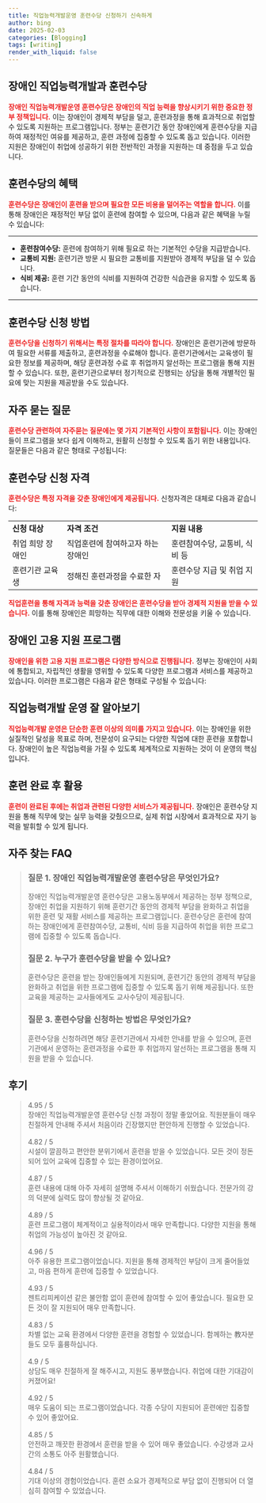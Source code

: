 ```yaml
---
title: 직업능력개발운영 훈련수당 신청하기 신속하게
author: bing
date: 2025-02-03
categories: [Blogging]
tags: [writing]
render_with_liquid: false
---
```



<h2 id='장애인_직업능력개발과_훈련수당'>장애인 직업능력개발과 훈련수당</h2>

<p><b><span style="color: #ee2323;">장애인 직업능력개발운영 훈련수당은 장애인의 직업 능력을 향상시키기 위한 중요한 정부 정책입니다.</span></b> 이는 장애인이 경제적 부담을 덜고, 훈련과정을 통해 효과적으로 취업할 수 있도록 지원하는 프로그램입니다. 정부는 훈련기간 동안 장애인에게 훈련수당을 지급하여 재정적인 여유를 제공하고, 훈련 과정에 집중할 수 있도록 돕고 있습니다. 이러한 지원은 장애인이 취업에 성공하기 위한 전반적인 과정을 지원하는 데 중점을 두고 있습니다.</p>

<h2 id='훈련수당의_혜택'>훈련수당의 혜택</h2>

<p><b><span style="color: #ee2323;">훈련수당은 장애인이 훈련을 받으며 필요한 모든 비용을 덜어주는 역할을 합니다.</span></b> 이를 통해 장애인은 재정적인 부담 없이 훈련에 참여할 수 있으며, 다음과 같은 혜택을 누릴 수 있습니다:</p>

<hr />

<ul>
    <li><b>훈련참여수당:</b> 훈련에 참여하기 위해 필요로 하는 기본적인 수당을 지급받습니다.</li>
    <li><b>교통비 지원:</b> 훈련기관 방문 시 필요한 교통비를 지원받아 경제적 부담을 덜 수 있습니다.</li>
    <li><b>식비 제공:</b> 훈련 기간 동안의 식비를 지원하여 건강한 식습관을 유지할 수 있도록 돕습니다.</li>
</ul>

<hr />

<h2 id='훈련수당_신청방법'>훈련수당 신청 방법</h2>

<p><b><span style="color: #ee2323;">훈련수당을 신청하기 위해서는 특정 절차를 따라야 합니다.</span></b> 장애인은 훈련기관에 방문하여 필요한 서류를 제출하고, 훈련과정을 수료해야 합니다. 훈련기관에서는 교육생이 필요한 정보를 제공하며, 해당 훈련과정 수료 후 취업까지 알선하는 프로그램을 통해 지원할 수 있습니다. 또한, 훈련기관으로부터 정기적으로 진행되는 상담을 통해 개별적인 필요에 맞는 지원을 제공받을 수도 있습니다.</p>

<h2 id='자주묻는질문'>자주 묻는 질문</h2>

<p><b><span style="color: #ee2323;">훈련수당 관련하여 자주묻는 질문에는 몇 가지 기본적인 사항이 포함됩니다.</span></b> 이는 장애인들이 프로그램을 보다 쉽게 이해하고, 원활히 신청할 수 있도록 돕기 위한 내용입니다. 질문들은 다음과 같은 형태로 구성됩니다:</p>

<h2 id='훈련수당_신청자격'>훈련수당 신청 자격</h2>

<p><b><span style="color: #ee2323;">훈련수당은 특정 자격을 갖춘 장애인에게 제공됩니다.</span></b> 신청자격은 대체로 다음과 같습니다:</p>

<table>
    <tr>
        <td><b>신청 대상</b></td>
        <td><b>자격 조건</b></td>
        <td><b>지원 내용</b></td>
    </tr>
    <tr>
        <td>취업 희망 장애인</td>
        <td>직업훈련에 참여하고자 하는 장애인</td>
        <td>훈련참여수당, 교통비, 식비 등</td>
    </tr>
    <tr>
        <td>훈련기관 교육생</td>
        <td>정해진 훈련과정을 수료한 자</td>
        <td>훈련수당 지급 및 취업 지원</td>
    </tr>
</table>

<p><b><span style="color: #ee2323;">직업훈련을 통해 자격과 능력을 갖춘 장애인은 훈련수당을 받아 경제적 지원을 받을 수 있습니다.</span></b> 이를 통해 장애인은 희망하는 직무에 대한 이해와 전문성을 키울 수 있습니다.</p>

<h2 id='장애인_고용_지원_프로그램'>장애인 고용 지원 프로그램</h2>

<p><b><span style="color: #ee2323;">장애인을 위한 고용 지원 프로그램은 다양한 방식으로 진행됩니다.</span></b> 정부는 장애인이 사회에 통합되고, 자립적인 생활을 영위할 수 있도록 다양한 프로그램과 서비스를 제공하고 있습니다. 이러한 프로그램은 다음과 같은 형태로 구성될 수 있습니다:</p>

<h2 id='직업능력개발_운영_잘_알아보기'>직업능력개발 운영 잘 알아보기</h2>

<p><b><span style="color: #ee2323;">직업능력개발 운영은 단순한 훈련 이상의 의미를 가지고 있습니다.</span></b> 이는 장애인을 위한 실질적인 달성을 목표로 하며, 전문성이 요구되는 다양한 직업에 대한 훈련을 포함합니다. 장애인이 높은 직업능력을 가질 수 있도록 체계적으로 지원하는 것이 이 운영의 핵심입니다.</p>

<h2 id='훈련완료후_활용'>훈련 완료 후 활용</h2>

<p><b><span style="color: #ee2323;">훈련이 완료된 후에는 취업과 관련된 다양한 서비스가 제공됩니다.</span></b> 장애인은 훈련수당 지원을 통해 직무에 맞는 실무 능력을 갖췄으므로, 실제 취업 시장에서 효과적으로 자기 능력을 발휘할 수 있게 됩니다.</p>


<h2 id='자주_찾는_FAQ'>자주 찾는 FAQ</h2>
<div itemscope="" itemtype="https://schema.org/FAQPage"> 
<blockquote> 
<div itemscope="" itemprop="mainEntity" itemtype="https://schema.org/Question"> 
<h3 itemprop="name">질문 1. 장애인 직업능력개발운영 훈련수당은 무엇인가요?</h3> 
<div itemscope="" itemprop="acceptedAnswer" itemtype="https://schema.org/Answer"> 
<span itemprop="text"> 
<p>장애인 직업능력개발운영 훈련수당은 고용노동부에서 제공하는 정부 정책으로, 장애인 취업을 지원하기 위해 훈련기간 동안의 경제적 부담을 완화하고 취업을 위한 훈련 및 재활 서비스를 제공하는 프로그램입니다. 훈련수당은 훈련에 참여하는 장애인에게 훈련참여수당, 교통비, 식비 등을 지급하여 취업을 위한 프로그램에 집중할 수 있도록 돕습니다.</p> 
</span> 
</div> 
</div> 
<div itemscope="" itemprop="mainEntity" itemtype="https://schema.org/Question"> 
<h3 itemprop="name">질문 2. 누구가 훈련수당을 받을 수 있나요?</h3> 
<div itemscope="" itemprop="acceptedAnswer" itemtype="https://schema.org/Answer"> 
<span itemprop="text"> 
<p>훈련수당은 훈련을 받는 장애인들에게 지원되며, 훈련기간 동안의 경제적 부담을 완화하고 취업을 위한 프로그램에 집중할 수 있도록 돕기 위해 제공됩니다. 또한 교육을 제공하는 교사들에게도 교사수당이 제공됩니다.</p> 
</span> 
</div> 
</div> 
<div itemscope="" itemprop="mainEntity" itemtype="https://schema.org/Question"> 
<h3 itemprop="name">질문 3. 훈련수당을 신청하는 방법은 무엇인가요?</h3> 
<div itemscope="" itemprop="acceptedAnswer" itemtype="https://schema.org/Answer"> 
<span itemprop="text"> 
<p>훈련수당을 신청하려면 해당 훈련기관에서 자세한 안내를 받을 수 있으며, 훈련기관에서 운영하는 훈련과정을 수료한 후 취업까지 알선하는 프로그램을 통해 지원을 받을 수 있습니다.</p> 
</span> 
</div> 
</div> 
</blockquote> 
</div>
<h2 id='후기'>후기</h2>
<div itemscope itemtype="https://schema.org/Product">
  <blockquote>
  <div itemprop="review" itemscope itemtype="https://schema.org/Review">
      <div itemprop="reviewRating" itemscope itemtype="https://schema.org/Rating"> <span itemprop="ratingValue">4.95</span> / <span itemprop="bestRating">5</span> </div>
      <span itemprop="reviewBody">장애인 직업능력개발운영 훈련수당 신청 과정이 정말 좋았어요. 직원분들이 매우 친절하게 안내해 주셔서 처음이라 긴장했지만 편안하게 진행할 수 있었습니다.</span>
  </div>
  <br>
  <div itemprop="review" itemscope itemtype="https://schema.org/Review">
      <div itemprop="reviewRating" itemscope itemtype="https://schema.org/Rating"> <span itemprop="ratingValue">4.82</span> / <span itemprop="bestRating">5</span> </div>
      <span itemprop="reviewBody">시설이 깔끔하고 편안한 분위기에서 훈련을 받을 수 있었습니다. 모든 것이 정돈되어 있어 교육에 집중할 수 있는 환경이었어요.</span>
  </div>
  <br>
  <div itemprop="review" itemscope itemtype="https://schema.org/Review">
      <div itemprop="reviewRating" itemscope itemtype="https://schema.org/Rating"> <span itemprop="ratingValue">4.87</span> / <span itemprop="bestRating">5</span> </div>
      <span itemprop="reviewBody">훈련 내용에 대해 아주 자세히 설명해 주셔서 이해하기 쉬웠습니다. 전문가의 강의 덕분에 실력도 많이 향상될 것 같아요.</span>
  </div>
  <br>
  <div itemprop="review" itemscope itemtype="https://schema.org/Review">
      <div itemprop="reviewRating" itemscope itemtype="https://schema.org/Rating"> <span itemprop="ratingValue">4.89</span> / <span itemprop="bestRating">5</span> </div>
      <span itemprop="reviewBody">훈련 프로그램이 체계적이고 실용적이라서 매우 만족합니다. 다양한 지원을 통해 취업의 가능성이 높아진 것 같아요.</span>
  </div>
  <br>
  <div itemprop="review" itemscope itemtype="https://schema.org/Review">
      <div itemprop="reviewRating" itemscope itemtype="https://schema.org/Rating"> <span itemprop="ratingValue">4.96</span> / <span itemprop="bestRating">5</span> </div>
      <span itemprop="reviewBody">아주 유용한 프로그램이었습니다. 지원을 통해 경제적인 부담이 크게 줄어들었고, 마음 편하게 훈련에 집중할 수 있었습니다.</span>
  </div>
  <br>
  <div itemprop="review" itemscope itemtype="https://schema.org/Review">
      <div itemprop="reviewRating" itemscope itemtype="https://schema.org/Rating"> <span itemprop="ratingValue">4.93</span> / <span itemprop="bestRating">5</span> </div>
      <span itemprop="reviewBody">젠트리피케이션 같은 불안함 없이 훈련에 참여할 수 있어 좋았습니다. 필요한 모든 것이 잘 지원되어 매우 만족합니다.</span>
  </div>
  <br>
  <div itemprop="review" itemscope itemtype="https://schema.org/Review">
      <div itemprop="reviewRating" itemscope itemtype="https://schema.org/Rating"> <span itemprop="ratingValue">4.83</span> / <span itemprop="bestRating">5</span> </div>
      <span itemprop="reviewBody">차별 없는 교육 환경에서 다양한 훈련을 경험할 수 있었습니다. 함께하는 教자분들도 모두 훌륭하십니다.</span>
  </div>
  <br>
  <div itemprop="review" itemscope itemtype="https://schema.org/Review">
      <div itemprop="reviewRating" itemscope itemtype="https://schema.org/Rating"> <span itemprop="ratingValue">4.9</span> / <span itemprop="bestRating">5</span> </div>
      <span itemprop="reviewBody">상담도 매우 친절하게 잘 해주시고, 지원도 풍부했습니다. 취업에 대한 기대감이 커졌어요!</span>
  </div>
  <br>
  <div itemprop="review" itemscope itemtype="https://schema.org/Review">
      <div itemprop="reviewRating" itemscope itemtype="https://schema.org/Rating"> <span itemprop="ratingValue">4.92</span> / <span itemprop="bestRating">5</span> </div>
      <span itemprop="reviewBody">매우 도움이 되는 프로그램이었습니다. 각종 수당이 지원되어 훈련에만 집중할 수 있어 좋았어요.</span>
  </div>
  <br>
  <div itemprop="review" itemscope itemtype="https://schema.org/Review">
      <div itemprop="reviewRating" itemscope itemtype="https://schema.org/Rating"> <span itemprop="ratingValue">4.85</span> / <span itemprop="bestRating">5</span> </div>
      <span itemprop="reviewBody">안전하고 깨끗한 환경에서 훈련을 받을 수 있어 매우 좋았습니다. 수강생과 교사 간의 소통도 아주 원활했습니다.</span>
  </div>
  <br>
  <div itemprop="review" itemscope itemtype="https://schema.org/Review">
      <div itemprop="reviewRating" itemscope itemtype="https://schema.org/Rating"> <span itemprop="ratingValue">4.84</span> / <span itemprop="bestRating">5</span> </div>
      <span itemprop="reviewBody">기대 이상의 경험이었습니다. 훈련 소요가 경제적으로 부담 없이 진행되어 더 열심히 참여할 수 있었습니다.</span>
  </div>
  </blockquote>
</div>
